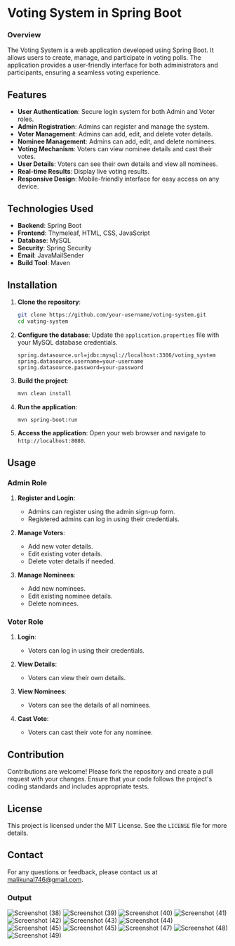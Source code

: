 # Voting System in Spring Boot

### Overview 
The Voting System is a web application developed using Spring Boot. It allows users to create, manage, and participate in voting polls. The application provides a user-friendly interface for both administrators and participants, ensuring a seamless voting experience.

## Features
- **User Authentication**: Secure login system for both Admin and Voter roles.
- **Admin Registration**: Admins can register and manage the system.
- **Voter Management**: Admins can add, edit, and delete voter details.
- **Nominee Management**: Admins can add, edit, and delete nominees.
- **Voting Mechanism**: Voters can view nominee details and cast their votes.
- **User Details**: Voters can see their own details and view all nominees.
- **Real-time Results**: Display live voting results.
- **Responsive Design**: Mobile-friendly interface for easy access on any device.

## Technologies Used
- **Backend**: Spring Boot
- **Frontend**: Thymeleaf, HTML, CSS, JavaScript
- **Database**: MySQL
- **Security**: Spring Security
- **Email**: JavaMailSender
- **Build Tool**: Maven

## Installation

1. **Clone the repository**:
    ```bash
    git clone https://github.com/your-username/voting-system.git
    cd voting-system
    ```

2. **Configure the database**:
   Update the `application.properties` file with your MySQL database credentials.
    ```properties
    spring.datasource.url=jdbc:mysql://localhost:3306/voting_system
    spring.datasource.username=your-username
    spring.datasource.password=your-password
    ```

3. **Build the project**:
    ```bash
    mvn clean install
    ```

4. **Run the application**:
    ```bash
    mvn spring-boot:run
    ```

5. **Access the application**:
   Open your web browser and navigate to `http://localhost:8080`.

## Usage

### Admin Role

1. **Register and Login**:
   - Admins can register using the admin sign-up form.
   - Registered admins can log in using their credentials.

2. **Manage Voters**:
   - Add new voter details.
   - Edit existing voter details.
   - Delete voter details if needed.

3. **Manage Nominees**:
   - Add new nominees.
   - Edit existing nominee details.
   - Delete nominees.

### Voter Role

1. **Login**:
   - Voters can log in using their credentials.

2. **View Details**:
   - Voters can view their own details.

3. **View Nominees**:
   - Voters can see the details of all nominees.

4. **Cast Vote**:
   - Voters can cast their vote for any nominee.

## Contribution
Contributions are welcome! Please fork the repository and create a pull request with your changes. Ensure that your code follows the project's coding standards and includes appropriate tests.

## License
This project is licensed under the MIT License. See the `LICENSE` file for more details.

## Contact
For any questions or feedback, please contact us at malikunal746@gmail.com.

### Output 
![Screenshot (38)](https://github.com/user-attachments/assets/b660a5ec-2bd3-44bc-9f2d-e947a0e1672e)
![Screenshot (39)](https://github.com/user-attachments/assets/3e323a76-db07-4613-8651-9114782b821d)
![Screenshot (40)](https://github.com/user-attachments/assets/60083f7c-9a74-48e4-94aa-fa057143331d)
![Screenshot (41)](https://github.com/user-attachments/assets/df0b2a62-4030-46fc-bc43-ce790719a0f8)
![Screenshot (42)](https://github.com/user-attachments/assets/e6a0e8bc-7ece-4b8d-80dd-3f6bbf91460a)
![Screenshot (43)](https://github.com/user-attachments/assets/ae254654-0b73-4e24-af27-bcbf6fbf038e)
![Screenshot (44)](https://github.com/user-attachments/assets/682d85f6-1e18-4a33-8182-8acc1d70b5bc)
![Screenshot (45)](https://github.com/user-attachments/assets/90e54d88-98e6-4ab1-8271-7d86f6246d2c)
![Screenshot (45)](https://github.com/user-attachments/assets/763810c2-89e8-4b7b-a738-5ca6b891db60)
![Screenshot (47)](https://github.com/user-attachments/assets/258df41d-bd60-4bb6-ab70-6047f6bc856d)
![Screenshot (48)](https://github.com/user-attachments/assets/da9ba65c-e00e-42ba-a6c5-01b57bd9423b)
![Screenshot (49)](https://github.com/user-attachments/assets/c19c11d7-a769-4f9e-8f32-eba569a3fadc)

